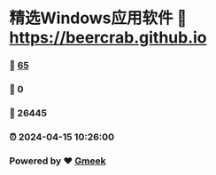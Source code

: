 # 精选Windows应用软件 :link: https://beercrab.github.io 
### :page_facing_up: [65](https://beercrab.github.io/tag.html) 
### :speech_balloon: 0 
### :hibiscus: 26445 
### :alarm_clock: 2024-04-15 10:26:00 
### Powered by :heart: [Gmeek](https://github.com/Meekdai/Gmeek)
